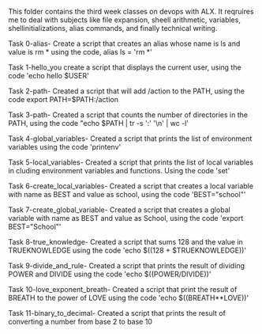 This folder contains the third week classes on devops with ALX. 
It reqruires me to deal with subjects like file expansion, sheell arithmetic, variables, shellinitializations, alias commands, and finally technical writing.

Task 0-alias- Create a script that creates an alias whose name is ls and value is rm * using the code,  alias ls = 'rm *'

Task 1-hello_you create a script that displays the current user, using the code 'echo hello $USER'

Task 2-path- Created a script that will add /action to the PATH, using the code export PATH=$PATH:/action

Task 3-path- Created a script that counts the number of directories in the PATH, using the code "echo $PATH | tr -s ':' '\n' | wc -l'

Task 4-global_variables- Created a script that prints the list of environment variables using the code 'printenv'

Task 5-local_variables- Created a script that prints the list of local variables in cluding environment variables and functions. Using the code 'set'

Task 6-create_local_variables- Created a script that creates a local variable with name as BEST and value as school, using the code 'BEST="school"'

Task 7-create_global_variable- Created a script that creates a global variable with  name as BEST and value as School, using the code 'export BEST="School"'

Task 8-true_knowledge- Created a script that sums 128 and the value in TRUEKNOWLEDGE using the code 'echo $((128 + $TRUEKNOWLEDGE))'

Task 9-divide_and_rule- Created a script that prints the result of dividing POWER and DIVIDE using the code 'echo $((POWER/DIVIDE))'

Task 10-love_exponent_breath- Created a script that print the result of BREATH to the power of LOVE using the code 'echo $((BREATH**LOVE))'

Task 11-binary_to_decimal- Created a script that prints the result of converting a number from base 2 to base 10
